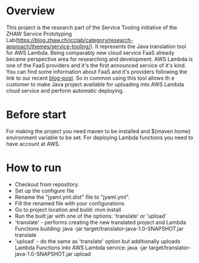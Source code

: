 # Overview
 This project is the research part of the Service Tooling initiative of the ZHAW Service Prototyping Lab(https://blog.zhaw.ch/icclab/category/research-approach/themes/service-tooling/).
 It represents the Java translation tool for AWS Lambda. Being comparably new cloud service FaaS already became perspective area for
researching and development. AWS Lambda is one of the FaaS providers and it's the first announced service of it's kind. You can find some
information about FaaS and it's providers following the link to our recent [blog-post](https://blog.zhaw.ch/icclab/faas-function-hosting-services-and-their-technical-characteristics/).
So in common using this tool allows th e customer to make Java project available for uploading into AWS Lambda cloud service and perform automatic deploying.

# Before start
 For making the project you need maven to be installed and ${maven.home} environment variable to be set.
 For deploying Lambda functions you need to have account at AWS.

# How to run
 * Checkout from repository.
 * Set up the configure file
  * Rename the "jyaml.yml.dist" file to "jyaml.yml".
  * Fill the renamed file with your configurations
 * Go to project location and build:
     mvn install
 * Run the built jar with one of the options: 'translate' or 'upload'
  * 'translate' - performs creating the new translated project and Lambda Functions building:
     java -jar target/translator-java-1.0-SNAPSHOT.jar translate
  * 'upload' - do the same as 'translate' option but additionally uploads Lambda Functions into AWS Lambda service:
     java -jar target/translator-java-1.0-SNAPSHOT.jar upload

